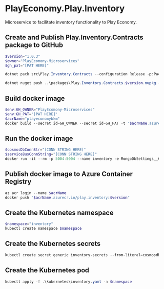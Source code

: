 # PlayEconomy.Play.Inventory

Microservice to facilitate inventory functionality to Play Economy.

## Create and Publish Play.Inventory.Contracts package to GitHub

```powershell
$version="1.0.3"
$owner="PlayEcomony-Microservices"
$gh_pat="[PAT HERE]"

dotnet pack src\Play.Inventory.Contracts --configuration Release -p:PackageVersion=$version -p:RepositoryUrl=https://github.com/$owner/Play.Inventory -o ..\packages

dotnet nuget push ..\packages\Play.Inventory.Contracts.$version.nupkg --api-key $gh_pat --source "github"
```

## Build docker image

```powershell
$env:GH_OWNER="PlayEcomony-Microservices"
$env:GH_PAT="[PAT HERE]"
$acrName="playeconomybkm"
docker build --secret id=GH_OWNER --secret id=GH_PAT -t "$acrName.azurecr.io/play.inventory:$version" . 
```

## Run the docker image

```powershell
$cosmosDbConnStr="[CONN STRING HERE]"
$serviceBusConnString="[CONN STRING HERE]"
docker run -it --rm -p 5004:5004 --name inventory -e MongoDbSettings__ConnectionString=$cosmosDbConnStr -e ServiceBusSettings__ConnectionString=$serviceBusConnString -e ServiceSettings__MessageBroker="SERVICEBUS" play.inventory:$version
```

## Publish docker image to Azure Container Registry

```powershell
az acr login --name $acrName
docker push "$acrName.azurecr.io/play.inventory:$version"
```

## Create the Kubernetes namespace

```powershell
$namespace="inventory"
kubectl create namespace $namespace
```

## Create the Kubernetes secrets

```powershell
kubectl create secret generic inventory-secrets --from-literal=cosmosdb-connectionstring=$cosmosDbConnStr --from-literal=servicebus-connectionstring=$serviceBusConnString -n $namespace
```

## Create the Kubernetes pod

```powershell
kubectl apply -f .\kubernetes\inventory.yaml -n $namespace
```
